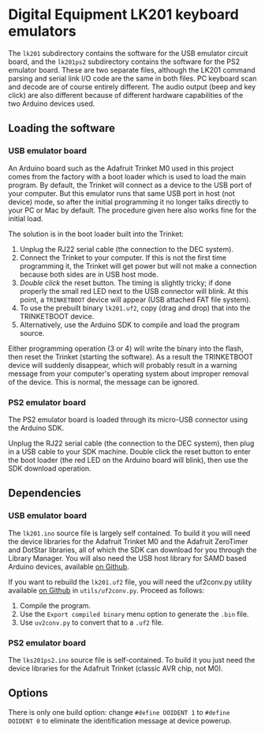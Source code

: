 # Digital Equipment LK201 keyboard emulators

The `lk201` subdirectory contains the software for the USB emulator circuit board, and the `lk201ps2` subdirectory contains the software for the PS2 emulator board.  These are two separate files, although the LK201 command parsing and serial link I/O code are the same in both files.  PC keyboard scan and decode are of course entirely different.  The audio output (beep and key click) are also different because of different hardware capabilities of the two Arduino devices used.

## Loading the software

### USB emulator board

An Arduino board such as the Adafruit Trinket M0 used in this project comes from the factory with a boot loader which is used to load the main program.  By default, the Trinket will connect as a device to the USB port of your computer.  But this emulator runs that same USB port in host (not device) mode, so after the initial programming it no longer talks directly to your PC or Mac by default.  The procedure given here also works fine for the initial load.

The solution is in the boot loader built into the Trinket:
1. Unplug the RJ22 serial cable (the connection to the DEC system).
2. Connect the Trinket to your computer.  If this is not the first time programming it, the Trinket will get power but will not make a connection because both sides are in USB host mode.
3. *Double click* the reset button.  The timing is slightly tricky; if done properly the small red LED next to the USB connector will blink.  At this point, a `TRINKETBOOT` device will appear (USB attached FAT file system).
4. To use the prebuilt binary `lk201.uf2`, copy (drag and drop) that into the TRINKETBOOT device.  
5. Alternatively, use the Arduino SDK to compile and load the program source.

Either programming operation (3 or 4) will write the binary into the flash, then reset the Trinket (starting the software).  As a result the TRINKETBOOT device will suddenly disappear, which will probably result in a warning message from your computer's operating system about improper removal of the device. This is normal, the message can be ignored.

### PS2 emulator board

The PS2 emulator board is loaded through its micro-USB connector using the Arduino SDK.  

Unplug the RJ22 serial cable (the connection to the DEC system), then plug in a USB cable to your SDK machine.  Double click the reset button to enter the boot loader (the red LED on the Arduino board will blink), then use the SDK download operation.

## Dependencies

### USB emulator board

The `lk201.ino` source file is largely self contained.  To build it you will need the device libraries for the Adafruit Trinket M0 and the Adafruit ZeroTimer and DotStar libraries, all of which the SDK can download for you through the Library Manager.  You will also need the USB host library for SAMD based Arduino devices, available [on Github](https://github.com/gdsports/USB_Host_Library_SAMD "SAMD USB host library").

If you want to rebuild the `lk201.uf2` file, you will need the uf2conv.py utility available [on Github](https://github.com/microsoft.com "UF2 file format specification") in `utils/uf2conv.py`.  Proceed as follows:
1. Compile the program.
2. Use the `Export compiled binary` menu option to generate the `.bin` file.
3. Use `uv2conv.py` to convert that to a `.uf2` file.

### PS2 emulator board

The `lks201ps2.ino` source file is self-contained.  To build it you just need the device libraries for the Adafruit Trinket (classic AVR chip, not M0).

## Options

There is only one build option: change `#define DOIDENT 1` to `#define DOIDENT 0` to eliminate the identification message at device powerup.
